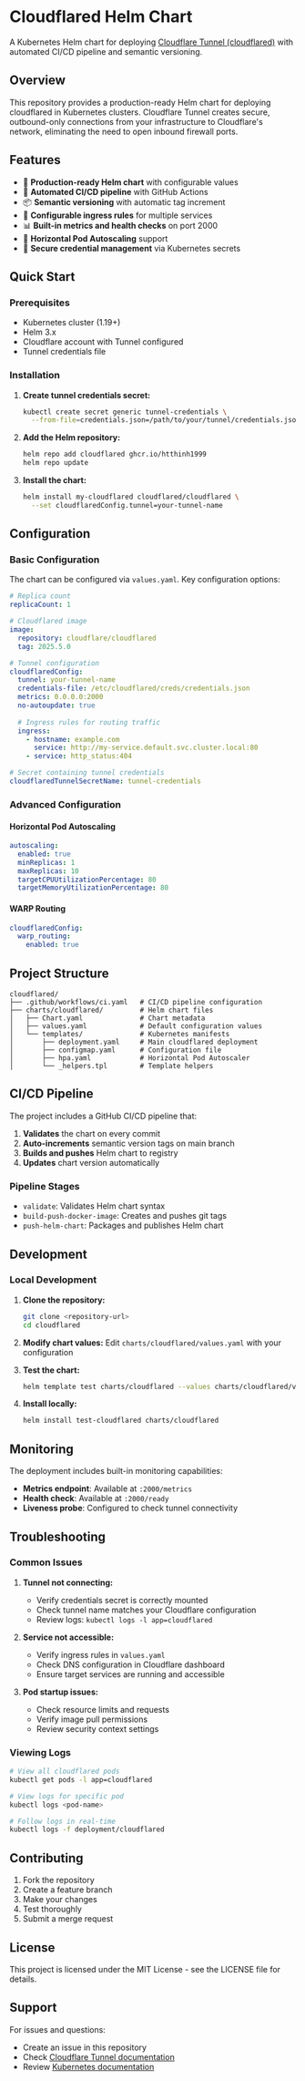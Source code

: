 # Cloudflared Helm Chart

A Kubernetes Helm chart for deploying [Cloudflare Tunnel (cloudflared)](https://developers.cloudflare.com/cloudflare-one/connections/connect-apps/) with automated CI/CD pipeline and semantic versioning.

## Overview

This repository provides a production-ready Helm chart for deploying cloudflared in Kubernetes clusters. Cloudflare Tunnel creates secure, outbound-only connections from your infrastructure to Cloudflare's network, eliminating the need to open inbound firewall ports.

## Features

- 🚀 **Production-ready Helm chart** with configurable values
- 🔄 **Automated CI/CD pipeline** with GitHub Actions
- 📦 **Semantic versioning** with automatic tag increment
- 🔧 **Configurable ingress rules** for multiple services
- 📊 **Built-in metrics and health checks** on port 2000
- 🔄 **Horizontal Pod Autoscaling** support
- 🔐 **Secure credential management** via Kubernetes secrets

## Quick Start

### Prerequisites

- Kubernetes cluster (1.19+)
- Helm 3.x
- Cloudflare account with Tunnel configured
- Tunnel credentials file

### Installation

1. **Create tunnel credentials secret:**
   ```bash
   kubectl create secret generic tunnel-credentials \
     --from-file=credentials.json=/path/to/your/tunnel/credentials.json
   ```

2. **Add the Helm repository:**
   ```bash
   helm repo add cloudflared ghcr.io/htthinh1999
   helm repo update
   ```

3. **Install the chart:**
   ```bash
   helm install my-cloudflared cloudflared/cloudflared \
     --set cloudflaredConfig.tunnel=your-tunnel-name
   ```

## Configuration

### Basic Configuration

The chart can be configured via `values.yaml`. Key configuration options:

```yaml
# Replica count
replicaCount: 1

# Cloudflared image
image:
  repository: cloudflare/cloudflared
  tag: 2025.5.0

# Tunnel configuration
cloudflaredConfig:
  tunnel: your-tunnel-name
  credentials-file: /etc/cloudflared/creds/credentials.json
  metrics: 0.0.0.0:2000
  no-autoupdate: true
  
  # Ingress rules for routing traffic
  ingress:
    - hostname: example.com
      service: http://my-service.default.svc.cluster.local:80
    - service: http_status:404

# Secret containing tunnel credentials
cloudflaredTunnelSecretName: tunnel-credentials
```

### Advanced Configuration

#### Horizontal Pod Autoscaling
```yaml
autoscaling:
  enabled: true
  minReplicas: 1
  maxReplicas: 10
  targetCPUUtilizationPercentage: 80
  targetMemoryUtilizationPercentage: 80
```

#### WARP Routing
```yaml
cloudflaredConfig:
  warp_routing:
    enabled: true
```

## Project Structure

```
cloudflared/
├── .github/workflows/ci.yaml   # CI/CD pipeline configuration
├── charts/cloudflared/         # Helm chart files
│   ├── Chart.yaml              # Chart metadata
│   ├── values.yaml             # Default configuration values
│   └── templates/              # Kubernetes manifests
│       ├── deployment.yaml     # Main cloudflared deployment
│       ├── configmap.yaml      # Configuration file
│       ├── hpa.yaml            # Horizontal Pod Autoscaler
│       └── _helpers.tpl        # Template helpers
```

## CI/CD Pipeline

The project includes a GitHub CI/CD pipeline that:

1. **Validates** the chart on every commit
2. **Auto-increments** semantic version tags on main branch
3. **Builds and pushes** Helm chart to registry
4. **Updates** chart version automatically

### Pipeline Stages

- `validate`: Validates Helm chart syntax
- `build-push-docker-image`: Creates and pushes git tags
- `push-helm-chart`: Packages and publishes Helm chart

## Development

### Local Development

1. **Clone the repository:**
   ```bash
   git clone <repository-url>
   cd cloudflared
   ```

2. **Modify chart values:**
   Edit `charts/cloudflared/values.yaml` with your configuration

3. **Test the chart:**
   ```bash
   helm template test charts/cloudflared --values charts/cloudflared/values.yaml
   ```

4. **Install locally:**
   ```bash
   helm install test-cloudflared charts/cloudflared
   ```

## Monitoring

The deployment includes built-in monitoring capabilities:

- **Metrics endpoint**: Available at `:2000/metrics`
- **Health check**: Available at `:2000/ready`
- **Liveness probe**: Configured to check tunnel connectivity

## Troubleshooting

### Common Issues

1. **Tunnel not connecting:**
   - Verify credentials secret is correctly mounted
   - Check tunnel name matches your Cloudflare configuration
   - Review logs: `kubectl logs -l app=cloudflared`

2. **Service not accessible:**
   - Verify ingress rules in `values.yaml`
   - Check DNS configuration in Cloudflare dashboard
   - Ensure target services are running and accessible

3. **Pod startup issues:**
   - Check resource limits and requests
   - Verify image pull permissions
   - Review security context settings

### Viewing Logs

```bash
# View all cloudflared pods
kubectl get pods -l app=cloudflared

# View logs for specific pod
kubectl logs <pod-name>

# Follow logs in real-time
kubectl logs -f deployment/cloudflared
```

## Contributing

1. Fork the repository
2. Create a feature branch
3. Make your changes
4. Test thoroughly
5. Submit a merge request

## License

This project is licensed under the MIT License - see the LICENSE file for details.

## Support

For issues and questions:
- Create an issue in this repository
- Check [Cloudflare Tunnel documentation](https://developers.cloudflare.com/cloudflare-one/connections/connect-apps/)
- Review [Kubernetes documentation](https://kubernetes.io/docs/)

